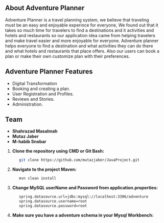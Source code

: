 ## About Adventure Planner
Adventure Planner is a travel planning system, we believe that traveling must be an easy and enjoyable experince for everyone,
We found out that it takes so much time for travelers to find a destinations and it activities and hotels and restaurants so our application idea came from helping travelers and make travel easier and more enjoyable for everyone. 
Adventure planner helps everyone to find a destination and what activities they can do there and what hotels and restaurants that place offers.
Also our users can book a plan or make their own customize plan with their preferences.

## Adventure Planner Features

- Digital Transformation
- Booking and creating a plan.
- User Registration and Profiles.
- Reviews and Stories.
- Administration.

## Team
- **Shahrazad Masalmah**
- **Mutaz Jaber**
- **M-habib Snobar**

1. **Clone the repository using CMD or Git Bash:**

    ```bash
       git clone https://github.com/mutazjaber/JavaProject.git
    ```

2. **Navigate to the project Maven:**

    ```bash
       mvn clean install
    ```
3. **Change MySQL userName and Password from application.properties:**

   ```bash
      spring.datasource.url=jdbc:mysql://localhost:3306/adventure
      spring.datasource.username=root
      spring.datasource.password=root
   ```
 4. **Make sure you have a adventure schema in your Mysql Workbench:**
